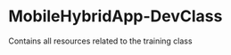 MobileHybridApp-DevClass
========================

Contains all resources related to the training class